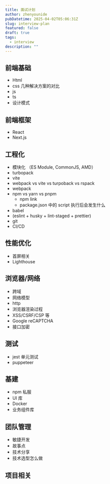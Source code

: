 ```yaml
---
title: 面试计划
author: zhenyounide
pubDatetime: 2025-04-02T05:06:31Z
slug: interview-plan
featured: false
draft: true
tags:
  - interview
description: ""
---
```


## 前端基础

- Html
- css 几种解决方案的对比
- js
- ts
- 设计模式

## 前端框架

- React
- Next.js

## 工程化

- 模块化 （ES Module, CommonJS, AMD）
- turbopack
- vite
- webpack vs vite vs turpoback vs rspack
- webpack
- npm vs yarn vs pnpm
  - npm link
  - package.json 中的 script 执行后会发生什么
- babel
- (eslint + husky + lint-staged + prettier)
- git
- CI/CD

## 性能优化

- 首屏相关
- Lighthouse

## 浏览器/网络

- 跨域
- 网络模型
- http
- 浏览器渲染过程
- XSS/CSRF/CSP 等
- Google reCAPTCHA
- 接口加密

## 测试

- jest 单元测试
- puppeteer

## 基建

- npm 私服
- UI 库
- Docker
- 业务组件库

## 团队管理

- 敏捷开发
- 故事点
- 技术分享
- 技术选型怎么做

## 项目相关
